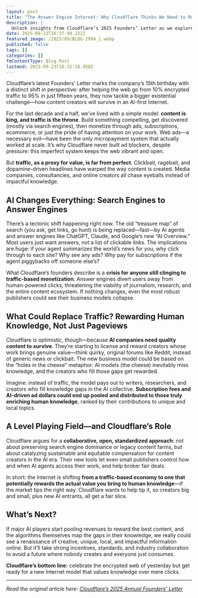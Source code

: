 ```yaml
---
layout: post
title: "The Answer Engine Internet: Why Cloudflare Thinks We Need to Rethink “Traffic”"
description: |
  Unlock insights from Cloudflare’s 2025 Founders’ Letter as we explore the future of Internet business models, the shift from traffic-based monetization to AI-driven rewards, and how creators can thrive in the era of answer engines. Discover Cloudflare’s vision for sustainable, knowledge-focused online ecosystems in this expert breakdown.
date: 2025-09-23T16:37:40.232Z
featured_image: /2025/09/BLOG-2994_1.webp
published: false
tags: []
categories: []
fmContentType: Blog Post
lastmod: 2025-09-23T18:32:18.958Z
---
```

Cloudflare’s latest Founders’ Letter marks the company’s 15th birthday with a distinct shift in perspective: after helping the web go from 10% encrypted traffic to 95% in just fifteen years, they now tackle a bigger existential challenge—how content creators will survive in an AI-first Internet.

For the last decade and a half, we’ve lived with a simple model: **content is king, and traffic is the throne**. Build something compelling, get discovered (mostly via search engines), then monetize through ads, subscriptions, ecommerce, or just the pride of having attention on your work. Web ads—a necessary evil—have been the only micropayment system that actually worked at scale. It’s why Cloudflare never built ad blockers, despite pressure: this imperfect system keeps the web vibrant and open.

But **traffic, as a proxy for value, is far from perfect**. Clickbait, ragebait, and dopamine-driven headlines have warped the way content is created. Media companies, consultancies, and online creators all chase eyeballs instead of impactful knowledge.

## AI Changes Everything: Search Engines to Answer Engines

There’s a tectonic shift happening right now. The old “treasure map” of search (you ask, get links, go hunt) is being replaced—fast—by AI agents and answer engines like ChatGPT, Claude, and Google’s new “AI Overview.” Most users just want answers, not a list of clickable links. The implications are huge: if your agent summarizes the world’s news for you, why click through to each site? Why see any ads? Why pay for subscriptions if the agent piggybacks off someone else’s?

What Cloudflare’s founders describe is a **crisis for anyone still clinging to traffic-based monetization**. Answer engines divert users away from human-powered clicks, threatening the viability of journalism, research, and the entire content ecosystem. If nothing changes, even the most robust publishers could see their business models collapse.

## What Could Replace Traffic? Rewarding Human Knowledge, Not Just Pageviews

Cloudflare is optimistic, though—because **AI companies need quality content to survive**. They’re starting to license and reward creators whose work brings genuine value—think quirky, original forums like Reddit, instead of generic news or clickbait. The new business model could be based on the “holes in the cheese” metaphor: AI models (the cheese) inevitably miss knowledge, and the creators who fill those gaps get rewarded.

Imagine: instead of traffic, the model pays out to writers, researchers, and creators who fill knowledge gaps in the AI collective. **Subscription fees and AI-driven ad dollars could end up pooled and distributed to those truly enriching human knowledge**, ranked by their contributions to unique and local topics.

## A Level Playing Field—and Cloudflare’s Role

Cloudflare argues for a **collaborative, open, standardized approach**: not about preserving search engine dominance or legacy content farms, but about catalyzing sustainable and equitable compensation for content creators in the AI era. Their new tools let even small publishers control how and when AI agents access their work, and help broker fair deals.

In short: the Internet is shifting **from a traffic-based economy to one that potentially rewards the actual value you bring to human knowledge**—if the market tips the right way. Cloudflare wants to help tip it, so creators big and small, plus new AI entrants, all get a fair slice.

## What’s Next?

If major AI players start pooling revenues to reward the best content, and the algorithms themselves map the gaps in their knowledge, we really could see a renaissance of creative, unique, local, and impactful information online. But it’ll take strong incentives, standards, and industry collaboration to avoid a future where nobody creates and everyone just consumes.

**Cloudflare’s bottom line:** celebrate the encrypted web of yesterday but get ready for a new Internet model that values knowledge over mere clicks.

---

*Read the original article here: [Cloudflare’s 2025 Annual Founders’ Letter](https://blog.cloudflare.com/cloudflare-2025-annual-founders-letter/?utm_source=tldrnewsletter/)*
